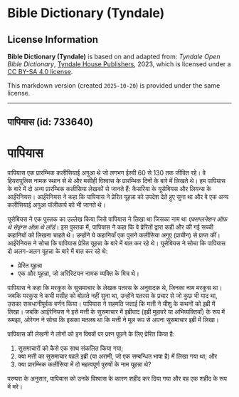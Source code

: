 # Bible Dictionary (Tyndale)

## License Information

**Bible Dictionary (Tyndale)** is based on and adapted from: _Tyndale Open Bible Dictionary_, [Tyndale House Publishers](https://tyndaleopenresources.com/), 2023, which is licensed under a [CC BY-SA 4.0 license](https://creativecommons.org/licenses/by-sa/4.0/legalcode.en).

This markdown version (created `2025-10-20`) is provided under the same license.



--------------------------------

## पापियास (id: 733640)

पापियास
=======

पापियास एक प्रारम्भिक कलीसियाई अगुआ थे जो लगभग ईस्वी 60 से 130 तक जीवित रहे। वे हियरापुलिस नामक स्थान से थे और मसीही विश्वास के प्रारम्भिक दिनों के बारे में लिखते थे। हम पापियास के बारे में दो अन्य प्रारम्भिक कलीसिया लेखकों से जानते हैं: कैसरिया के यूसेबियस और लियन्स के आईरेनियस। आईरेनियस ने कहा कि पापियास ने प्रेरित यूहन्ना को उपदेश देते हुए सुना था और वे एक अन्य कलीसियाई अगुआ पॉलीकार्प को भी जानते थे।

यूसेबियस ने एक पुस्तक का उल्लेख किया जिसे पापियास ने लिखा था जिसका नाम था *एक्सप्लनेशन ऑफ़ थे सेइंग्स ऑफ़ थे लॉर्ड*। इस पुस्तक में, पापियास ने कहा कि वे प्रेरितों द्वारा कही और की गई सच्ची कहानियों को लिखना चाहते थे। उन्होंने ये कहानियाँ एक पुराने कलीसिया अगुए (प्राचीन) से प्राप्त कीं। आईरेनियस ने सोचा कि पापियास प्रेरित यूहन्ना के बारे में बात कर रहे थे। यूसेबियस ने सोचा कि पापियास दो अलग\-अलग यूहन्ना के बारे में बात कर रहे थे:

* प्रेरित यूहन्ना
* एक और यूहन्ना, जो अरिस्टियन नामक व्यक्ति के मित्र थे।

पापियास ने कहा कि मरकुस के सुसमाचार के लेखक पतरस के अनुवादक थे, जिनका नाम मरकुस था। जबकि मरकुस ने कभी मसीह को बोलते नहीं सुना था, उन्होंने पतरस के प्रचार से जो कुछ भी याद था, उसका सावधानीपूर्वक वर्णन किया। पापियास ने सहमति जताई कि मत्ती ने यीशु के कथनों को इब्री में लिखा। जबकि आईरेनियस ने इसे मत्ती के सुसमाचार में इब्रीवाद (इब्री मुहावरे या अभिव्यक्तियाँ) के रूप में समझा, ओरेगन ने सोचा कि इसका मतलब था कि मत्ती ने मूल रूप से अपना सुसमाचार इब्री में लिखा।

पापियास की लेखनी ने लोगों को इन विषयों पर प्रश्न पूछने के लिए प्रेरित किया है:

1. सुसमाचारों को कैसे एक साथ संकलित किया गया;
2. क्या मत्ती का सुसमाचार पहले इब्री (या अरामी, जो एक सम्बन्धित भाषा है) में लिखा गया था; और
3. क्या प्रारम्भिक कलीसिया में दो महत्वपूर्ण पुरुषों के नाम यूहन्ना थे?

परम्परा के अनुसार, पापियास को उनके विश्वास के कारण शहीद कर दिया गया और वह एक शहीद के रूप में मरे।


